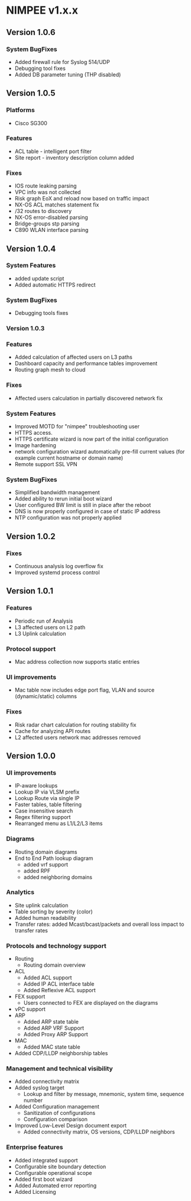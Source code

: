 # NIMPEE v1.x.x

## Version 1.0.6

### System BugFixes

- Added firewall rule for Syslog 514/UDP
- Debugging tool fixes
- Added DB parameter tuning (THP disabled)

## Version 1.0.5

### Platforms

- Cisco SG300

### Features

- ACL table - intelligent port filter
- Site report - inventory description column added

### Fixes

- IOS route leaking parsing
- VPC info was not collected
- Risk graph EoX and reload now based on traffic impact
- NX-OS ACL matches statement fix
- /32 routes to discovery
- NX-OS error-disabled parsing
- Bridge-groups stp parsing
- C890 WLAN interface parsing

## Version 1.0.4

### System Features

- added update script
- Added automatic HTTPS redirect

### System BugFixes

- Debugging tools fixes

### Version 1.0.3

### Features

- Added calculation of affected users on L3 paths
- Dashboard capacity and performance tables improvement
- Routing graph mesh to cloud

### Fixes

- Affected users calculation in partially discovered network fix

### System Features

- Improved MOTD for "nimpee" troubleshooting user
- HTTPS access.
- HTTPS certificate wizard is now part of the initial configuration
- Image hardening
- network configuration wizard automatically pre-fill current values
  (for example current hostname or domain name)
- Remote support SSL VPN

### System BugFixes

- Simplified bandwidth management
- Added ability to rerun initial boot wizard
- User configured BW limit is still in place after the reboot
- DNS is now properly configured in case of static IP address
- NTP configuration was not properly applied

## Version 1.0.2

### Fixes

- Continuous analysis log overflow fix
- Improved systemd process control

## Version 1.0.1

### Features

- Periodic run of Analysis
- L3 affected users on L2 path
- L3 Uplink calculation

### Protocol support

- Mac address collection now supports static entries

### UI improvements

- Mac table now includes edge port flag, VLAN and source
  (dynamic/static) columns

### Fixes

- Risk radar chart calculation for routing stability fix
- Cache for analyzing API routes
- L2 affected users network mac addresses removed

## Version 1.0.0

### UI improvements

- IP-aware lookups
- Lookup IP via VLSM prefix
- Lookup Route via single IP
- Faster tables, table filtering
- Case insensitive search
- Regex filtering support
- Rearranged menu as L1/L2/L3 items

### Diagrams

- Routing domain diagrams
- End to End Path lookup diagram
  - added vrf support
  - added RPF
  - added neighboring domains

### Analytics

- Site uplink calculation
- Table sorting by severity (color)
- Added human readability
- Transfer rates: added Mcast/bcast/packets and overall loss impact to
  transfer rates

### Protocols and technology support

- Routing
  - Routing domain overview
- ACL
  - Added ACL support
  - Added IP ACL interface table
  - Added Reflexive ACL support
- FEX support
  - Users connected to FEX are displayed on the diagrams
- vPC support
- ARP
  - Added ARP state table
  - Added ARP VRF Support
  - Added Proxy ARP Support
- MAC
  - Added MAC state table
- Added CDP/LLDP neighborship tables

### Management and technical visibility

- Added connectivity matrix
- Added syslog target
  - Lookup and filter by message, mnemonic, system time, sequence
    number
- Added Configuration management
  - Sanitization of configurations
  - Configuration comparison
- Improved Low-Level Design document export
  - Added connectivity matrix, OS versions, CDP/LLDP neighbors

### Enterprise features

- Added integrated support
- Configurable site boundary detection
- Configurable operational scope
- Added first boot wizard
- Added Automated error reporting
- Added Licensing
